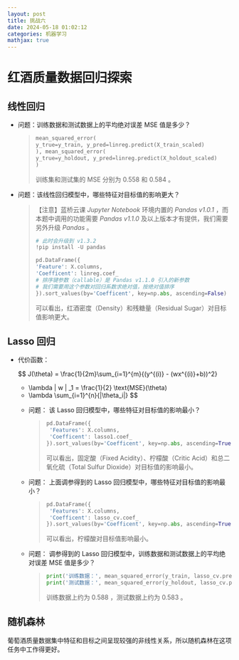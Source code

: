 ```yaml
---
layout: post
title: 挑战六
date: 2024-05-18 01:02:12
categories: 机器学习
mathjax: true
---
```


# 红酒质量数据回归探索

## 线性回归

- 问题：训练数据和测试数据上的平均绝对误差 MSE 值是多少？

  > ```python
  > mean_squared_error(
  > y_true=y_train, y_pred=linreg.predict(X_train_scaled)
  > ), mean_squared_error(
  > y_true=y_holdout, y_pred=linreg.predict(X_holdout_scaled)
  > )
  > ```
  >
  > 训练集和测试集的 MSE 分别为 0.558 和 0.584 。

- 问题：该线性回归模型中，哪些特征对目标值的影响更大？

  > 【注意】蓝桥云课 *Jupyter Notebook* 环境内置的 *Pandas v1.0.1* ，而本题中调用的功能需要 *Pandas v1.1.0* 及以上版本才有提供，我们需要另外升级 *Pandas* 。
  >
  > ```python
  > # 此时会升级到 v1.3.2
  > !pip install -U pandas
  >
  > pd.DataFrame({
  > 'Feature': X.columns,
  > 'Coefficent': linreg.coef_
  > # 排序键参数（callable）是 Pandas v1.1.0 引入的新参数
  > # 我们需要用这个参数对回归系数求绝对值，按绝对值排序
  > }).sort_values(by='Coefficent', key=np.abs, ascending=False)
  > ```
  >
  > 可以看出，红酒密度（Density）和残糖量（Residual Sugar）对目标值影响更大。

## Lasso 回归

- 代价函数：

  $$
  J(\theta) =
  \frac{1}{2m}\sum_{i=1}^{m}{(y^{(i)} - (wx^{(i)}+b))^2}
  + \lambda \| w \| _1
  = \frac{1}{2} \text{MSE}(\theta)
  + \lambda \sum_{i=1}^{n}{|\theta_i|}
  $$
  
  - 问题： 该 Lasso 回归模型中，哪些特征对目标值的影响最小？
  
    > ```python
    > pd.DataFrame({
    >  'Features': X.columns,
    >  'Coefficent': lasso1.coef_
    > }).sort_values(by='Coefficent', key=np.abs, ascending=True)
    > ```
    >
    > 可以看出，固定酸（Fixed Acidity）、柠檬酸（Critic Acid）和总二氧化硫（Total Sulfur Dioxide）对目标值的影响最小。
  
  - 问题： 上面调参得到的 Lasso 回归模型中，哪些特征对目标值的影响最小？
  
    > ```python
    > pd.DataFrame({
    >  'Features': X.columns,
    >  'Coefficent': lasso_cv.coef_
    > }).sort_values(by='Coefficent', key=np.abs, ascending=True)
    > ```
    >
    > 可以看出，柠檬酸对目标值影响最小。
  
  - 问题： 调参得到的 Lasso 回归模型中，训练数据和测试数据上的平均绝对误差 MSE 值是多少？
  
    > ```python
    > print('训练数据：', mean_squared_error(y_train, lasso_cv.predict(X_train_scaled)))
    > print('测试数据：', mean_squared_error(y_holdout, lasso_cv.predict(X_holdout_scaled)))
    > ```
    >
    > 训练数据上约为 0.588 ，测试数据上约为 0.583 。

## 随机森林

葡萄酒质量数据集中特征和目标之间呈现较强的非线性关系，所以随机森林在这项任务中工作得更好。
